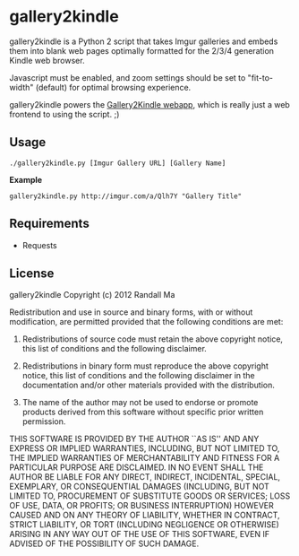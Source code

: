 gallery2kindle
==============

gallery2kindle is a Python 2 script that takes Imgur galleries and embeds them into blank web pages optimally formatted for the 2/3/4 generation Kindle web browser.

Javascript must be enabled, and zoom settings should be set to "fit-to-width" (default) for optimal browsing experience.

gallery2kindle powers the [Gallery2Kindle
webapp](http://gallery2kindle.herokuapp.com/), which is really just a web
frontend to using the script. ;)

Usage
-----

    ./gallery2kindle.py [Imgur Gallery URL] [Gallery Name]

**Example**

    gallery2kindle.py http://imgur.com/a/Qlh7Y "Gallery Title"

Requirements
------------

* Requests

License
-------

gallery2kindle Copyright (c) 2012 Randall Ma

Redistribution and use in source and binary forms, with or without
modification, are permitted provided that the following conditions are met:

1. Redistributions of source code must retain the above copyright notice,
   this list of conditions and the following disclaimer.

2. Redistributions in binary form must reproduce the above copyright notice,
   this list of conditions and the following disclaimer in the documentation
   and/or other materials provided with the distribution.

3. The name of the author may not be used to endorse or promote products
   derived from this software without specific prior written permission.

THIS SOFTWARE IS PROVIDED BY THE AUTHOR ``AS IS'' AND ANY EXPRESS OR
IMPLIED WARRANTIES, INCLUDING, BUT NOT LIMITED TO, THE IMPLIED WARRANTIES
OF MERCHANTABILITY AND FITNESS FOR A PARTICULAR PURPOSE ARE DISCLAIMED.
IN NO EVENT SHALL THE AUTHOR BE LIABLE FOR ANY DIRECT, INDIRECT,
INCIDENTAL, SPECIAL, EXEMPLARY, OR CONSEQUENTIAL DAMAGES (INCLUDING, BUT
NOT LIMITED TO, PROCUREMENT OF SUBSTITUTE GOODS OR SERVICES; LOSS OF USE,
DATA, OR PROFITS; OR BUSINESS INTERRUPTION) HOWEVER CAUSED AND ON ANY
THEORY OF LIABILITY, WHETHER IN CONTRACT, STRICT LIABILITY, OR TORT
(INCLUDING NEGLIGENCE OR OTHERWISE) ARISING IN ANY WAY OUT OF THE USE OF
THIS SOFTWARE, EVEN IF ADVISED OF THE POSSIBILITY OF SUCH DAMAGE.
